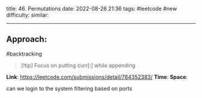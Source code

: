 title: 46. Permutations
date: 2022-08-26 21:36
tags: #leetcode #new
difficulty:
similar: 

---
## Approach:
#backtracking 

>[!tip] Focus on putting curr[:] while appending

**Link**: https://leetcode.com/submissions/detail/784352383/
**Time**: 
**Space**: 




can we login to the system
filtering based on ports
